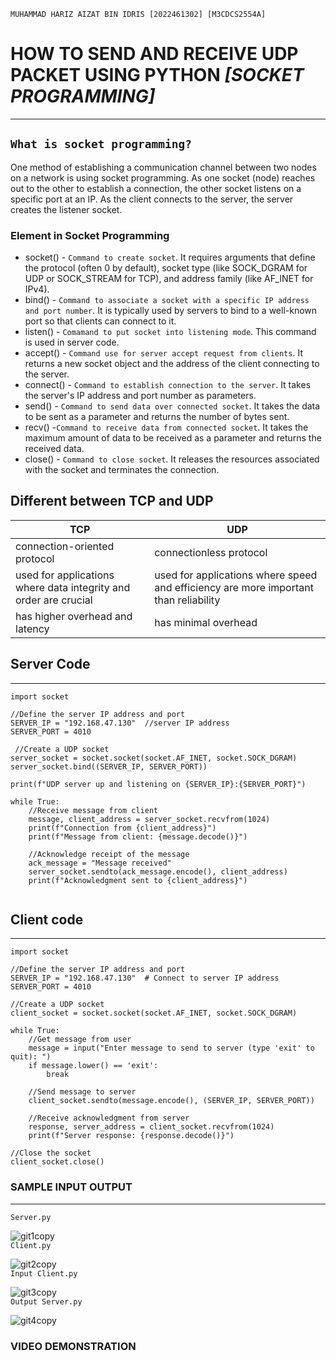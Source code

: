 `MUHAMMAD HARIZ AIZAT BIN IDRIS [2022461302] [M3CDCS2554A]`
# HOW TO SEND AND RECEIVE UDP PACKET USING PYTHON *[SOCKET PROGRAMMING]*
------------------------------------------------------------------------

## `What is socket programming?`  
One method of establishing a communication channel between two nodes on a network is using socket programming. As one socket (node) reaches out to the other to establish a connection, the other socket listens on a specific port at an IP. As the client connects to the server, the server creates the listener socket.  

### Element in Socket Programming  
* socket() - `Command to create socket`. It requires arguments that define the protocol (often 0 by default), socket type (like SOCK_DGRAM for UDP or SOCK_STREAM for TCP), and address family (like AF_INET for IPv4).
* bind() -  `Command to associate a socket with a specific IP address and port number`. It is typically used by servers to bind to a well-known port so that clients can connect to it.
* listen() - `Comamand to put socket into listening mode`. This command is used in server code.
* accept() - `Command use for server accept request from clients`. It returns a new socket object and the address of the client connecting to the server.
* connect() - `Command to establish connection to the server`.  It takes the server's IP address and port number as parameters.
* send() - `Command to send data over connected socket`. It takes the data to be sent as a parameter and returns the number of bytes sent.
* recv() -`Command to receive data from connected socket`.  It takes the maximum amount of data to be received as a parameter and returns the received data.
* close() - `Command to close socket`. It releases the resources associated with the socket and terminates the connection.

 ## Different between TCP and UDP  
 |TCP|UDP|
 |----|----|
 |connection-oriented protocol|connectionless protocol|
 | used for applications where data integrity and order are crucial|used for applications where speed and efficiency are more important than reliability|
 |has higher overhead and latency|has minimal overhead|



## Server Code  
----------------------------------------------------------------------  

```
import socket

//Define the server IP address and port
SERVER_IP = "192.168.47.130"  //server IP address
SERVER_PORT = 4010

 //Create a UDP socket
server_socket = socket.socket(socket.AF_INET, socket.SOCK_DGRAM)
server_socket.bind((SERVER_IP, SERVER_PORT))

print(f"UDP server up and listening on {SERVER_IP}:{SERVER_PORT}")

while True:
    //Receive message from client
    message, client_address = server_socket.recvfrom(1024)
    print(f"Connection from {client_address}")
    print(f"Message from client: {message.decode()}")

    //Acknowledge receipt of the message
    ack_message = "Message received"
    server_socket.sendto(ack_message.encode(), client_address)
    print(f"Acknowledgment sent to {client_address}")


```    
## Client code  
-----------------------------------------------------  
```
import socket

//Define the server IP address and port
SERVER_IP = "192.168.47.130"  # Connect to server IP address
SERVER_PORT = 4010

//Create a UDP socket
client_socket = socket.socket(socket.AF_INET, socket.SOCK_DGRAM)

while True:
    //Get message from user
    message = input("Enter message to send to server (type 'exit' to quit): ")
    if message.lower() == 'exit':
        break
    
    //Send message to server
    client_socket.sendto(message.encode(), (SERVER_IP, SERVER_PORT))
    
    //Receive acknowledgment from server
    response, server_address = client_socket.recvfrom(1024)
    print(f"Server response: {response.decode()}")

//Close the socket
client_socket.close()

```
### SAMPLE INPUT OUTPUT  
---------------------------------------------------------------  

 `Server.py `  
 
 ![git1copy](https://github.com/AizatIdris/My-project/assets/166004721/3112cf52-67ad-45fa-88eb-11b15f2a0e23)  
 `Client.py`  
 
 ![git2copy](https://github.com/AizatIdris/My-project/assets/166004721/3cdbfc1e-8dd7-433b-8491-68ccd5c3b7d7)  
 `Input Client.py`  
 
![git3copy](https://github.com/AizatIdris/My-project/assets/166004721/44abd43c-565c-4aee-b30f-a8e630725d76)  
`Output Server.py`  

![git4copy](https://github.com/AizatIdris/My-project/assets/166004721/890edf2d-32e2-4e06-9fae-1e75d149f76b)  

### VIDEO DEMONSTRATION  






